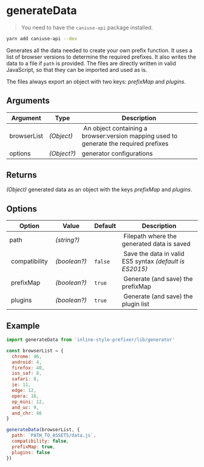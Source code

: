 # generateData

> You need to have the `caniuse-api` package installed.

```sh
yarn add caniuse-api --dev
```

Generates all the data needed to create your own prefix function. It uses a list of browser versions to determine the required prefixes. It also writes the data to a file if `path` is provided. The files are directly written in valid JavaScript, so that they can be imported and used as is.

The files always export an object with two keys: *prefixMap* and *plugins*.

## Arguments
| Argument | Type | Description |
| --- | --- | --- |
| browserList | *(Object)* | An object containing a browser:version mapping used to generate the required prefixes |
| options | *(Object?)* | generator configurations |

## Returns
*(Object)* generated data as an object with the keys *prefixMap* and *plugins*.

## Options
| Option | Value  | Default | Description |
| --- | --- | --- | --- |
| path  | *(string?)* |  | Filepath where the generated data is saved |
| compatibility  | *(boolean?)* | `false` | Save the data in valid ES5 syntax *(default is ES2015)* |
| prefixMap  | *(boolean?)* | `true` | Generate (and save) the prefixMap |
| plugins  | *(boolean?)* | `true`  | Generate (and save) the plugin list |


## Example
```javascript
import generateData from 'inline-style-prefixer/lib/generator'

const browserList = {
  chrome: 46,
  android: 4,
  firefox: 40,
  ios_saf: 8,
  safari: 8,
  ie: 11,
  edge: 12,
  opera: 16,
  op_mini: 12,
  and_uc: 9,
  and_chr: 46
}

generateData(browserList, {
  path: `PATH_TO_ASSETS/data.js`,
  compatibility: false,
  prefixMap: true,
  plugins: false
})
```
